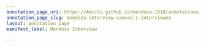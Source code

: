 ```yaml
---
annotation_page_uri: https://Amcclu.github.io/mendoza-1018/annotations/mendoza-interview-canvas-1-interviewee.json
annotation_page_slug: mendoza-interview-canvas-1-interviewee
layout: annotation_page
manifest_label: Mendoza Interview

---
```

